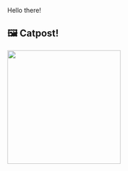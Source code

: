 Hello there!



## 🖼️ Catpost!

<sub>
    <img src="https://cdn2.thecatapi.com/images/5pb.jpg" height="256">
</sub>

